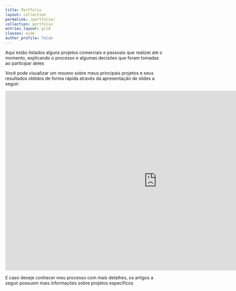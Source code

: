```yaml
---
title: Portfolio
layout: collection
permalink: /portfolio/
collection: portfolio
entries_layout: grid
classes: wide
author_profile: false
---
```


Aqui estão listados alguns projetos comerciais e pessoais que realizei até o momento, explicando o processo e algumas decisões que foram tomadas ao participar deles

Você pode visualizar um resumo sobre meus principais projetos e seus resultados obtidos de forma rápida através da apresentação de slides a seguir:

<iframe src="https://docs.google.com/presentation/d/e/2PACX-1vTZ01Tqu5juXB_QPNnOaQ25MEQ2eAGxBbRY8GcEub0VM4MZwFJjJtomeTs3-2d-dhvmNKzanU0VQrFh/embed?start=false&loop=false&delayms=3000" frameborder="0" width="960" height="569" allowfullscreen="true" mozallowfullscreen="true" webkitallowfullscreen="true"></iframe>

E caso deseje conhecer meu processo com mais detalhes, os artigos a seguir possuem mais informações sobre projetos específicos
